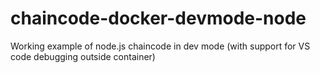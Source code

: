 # chaincode-docker-devmode-node
Working example of node.js chaincode in dev mode (with support for VS code debugging outside container)
